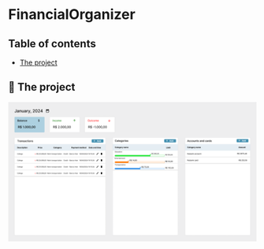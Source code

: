 # FinancialOrganizer

## Table of contents
- [The project](#-the-project)

## 📂 The project
<img src=".github/assets/screenshot.png" alt="FinancialOrganizer screenshot" title="FinancialOrganizer" />
